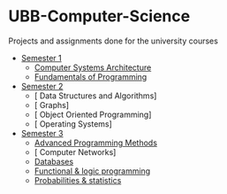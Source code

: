 # UBB-Computer-Science
Projects and assignments done for the university courses

* [Semester 1](Semester1/)
    * [ Computer Systems Architecture](Semester1/ASC)
    * [ Fundamentals of Programming](Semester1/FP)
* [Semester 2](Semester2/)
    * [ Data Structures and Algorithms]
    * [ Graphs]
    * [ Object Oriented Programming]
    * [ Operating Systems]
* [Semester 3](Semester3/)
    * [ Advanced Programming Methods](Semester3/Advanced%20programming%20methods)
    * [ Computer Networks]
    * [ Databases](Semester3/Databases/lab1)
    * [ Functional & logic programming](Semester3/Functional%20%26%20programming%20language)
    * [ Probabilities & statistics](Semester3/Probabilities%20and%20statistics)
